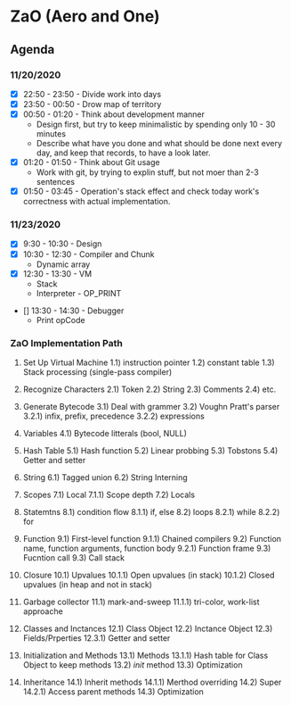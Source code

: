 # ZaO (Aero and One)

## Agenda
### 11/20/2020
- [x] 22:50 - 23:50       - Divide work into days
- [x] 23:50 - 00:50       - Drow map of territory
- [x] 00:50 - 01:20       - Think about development manner
    - Design first, but try to keep minimalistic by spending only 10 - 30 minutes
    - Describe what have you done and what should be done next every day,
    and keep that records, to have a look later.
- [x] 01:20 - 01:50       - Think about Git usage
    - Work with git, by trying to explin stuff, but not moer than 2-3 sentences
- [x] 01:50 - 03:45       - Operation's stack effect and check today work's correctness with actual implementation.

### 11/23/2020
- [x] 9:30 - 10:30       - Design
- [x] 10:30 - 12:30       - Compiler and Chunk
    - Dynamic array
- [x] 12:30 - 13:30       - VM
    - Stack
    - Interpreter - OP_PRINT
- [] 13:30 - 14:30       - Debugger
    - Print opCode

### ZaO Implementation Path
1) Set Up Virtual Machine
    1.1) instruction pointer
    1.2) constant table
    1.3) Stack processing (single-pass compiler)

2) Recognize Characters
    2.1) Token
    2.2) String
    2.3) Comments
    2.4) etc.

3) Generate Bytecode
    3.1) Deal with grammer
    3.2) Voughn Pratt's parser
        3.2.1) infix, prefix, precedence
        3.2.2) expressions

4) Variables
    4.1) Bytecode litterals (bool, NULL)

5) Hash Table
    5.1) Hash function
    5.2) Linear probbing
    5.3) Tobstons
    5.4) Getter and setter

6) String
    6.1) Tagged union
    6.2) String Interning

7) Scopes
    7.1) Local
        7.1.1) Scope depth
    7.2) Locals

8) Statemtns
    8.1) condition flow
        8.1.1) if, else
    8.2) loops
        8.2.1) while
        8.2.2) for
    
9) Function
    9.1) First-level function
        9.1.1) Chained compilers
    9.2) Function name, function arguments, function body
        9.2.1) Function frame
    9.3) Fucntion call
        9.3) Call stack

10) Closure
    10.1) Upvalues
        10.1.1) Open upvalues (in stack)
        10.1.2) Closed upvalues (in heap and not in stack)

11) Garbage collector
    11.1) mark-and-sweep
        11.1.1) tri-color, work-list approache
    
12) Classes and Inctances
    12.1) Class Object
    12.2) Inctance Object
    12.3) Fields/Prperties
        12.3.1) Getter and setter

13) Initialization and Methods
    13.1) Methods
        13.1.1) Hash table for Class Object to keep methods
    13.2) _init_ method
    13.3) Optimization

14) Inheritance
    14.1) Inherit methods
        14.1.1) Merthod overriding
    14.2) Super
        14.2.1) Access parent methods
    14.3) Optimization
